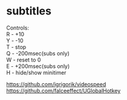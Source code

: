 # subtitles
Controls:\
R - +10\
Y - -10\
T - stop\
Q - -200msec(subs only)\
W - reset to 0\
E - +200msec(subs only)\
H - hide/show minitimer

https://github.com/igrigorik/videospeed \
https://github.com/falceeffect/UGlobalHotkey